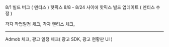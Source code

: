 
8/1 빌드 버그 ( 멘티스 ) 핫픽스
 8/8 - 8/24 사이에 핫픽스 빌드 업데이트 ( 멘티스 수정 ) 



각자 작업일정 체크, 
각자 멘티스 체크, 


*****
 Admob 체크, 광고 일정 체크( 광고 SDK, 광고 현황판 UI )


